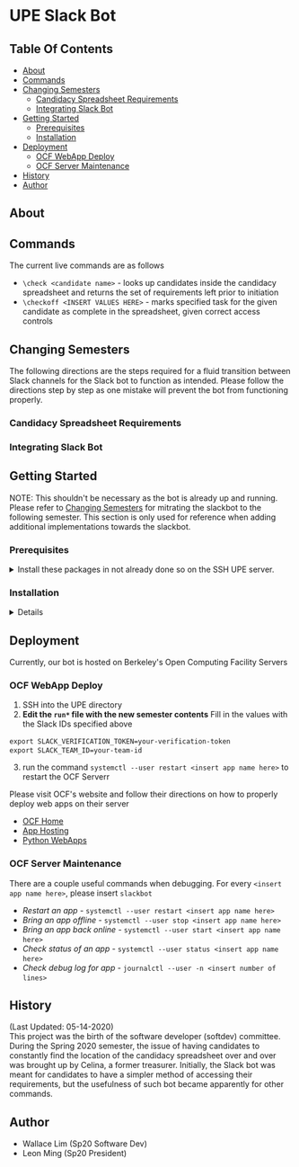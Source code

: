 # UPE Slack Bot

## Table Of Contents
  - [About](#about)
  - [Commands](#commands)
  - [Changing Semesters](#changing-semesters)
    - [Candidacy Spreadsheet Requirements](#candidacy-spreadsheet-requirements)
    - [Integrating Slack Bot](#integrating-slack-bot)
  - [Getting Started](#getting-started)
    - [Prerequisites](#prerequisites)
    - [Installation](#installation)
  - [Deployment](#deployment)
    - [OCF WebApp Deploy](#ocf-webapp-deploy)
    - [OCF Server Maintenance](#ocf-server-maintenance)
  - [History](#history)
  - [Author](#author)

## About

## Commands
The current live commands are as follows
- `\check <candidate name>` - looks up candidates inside the candidacy spreadsheet and returns the set of requirements left prior to initiation
- `\checkoff <INSERT VALUES HERE>` - marks specified task for the given candidate as complete in the spreadsheet, given correct access controls

## Changing Semesters
The following directions are the steps required for a fluid transition between Slack channels for the Slack bot to function as intended. Please follow the directions step by step as one mistake will prevent the bot from functioning properly.

### Candidacy Spreadsheet Requirements

### Integrating Slack Bot

## Getting Started
NOTE: This shouldn't be necessary as the bot is already up and running. Please refer to [Changing Semesters](#changing-semesters) for mitrating the slackbot to the following semester. This section is only used for reference when adding additional implementations towards the slackbot.

### Prerequisites
<details><summary>Install these packages in not already done so on the SSH UPE server.</summary>
<p>

```
pip install gspread
pip install oauth2client
pip install flask
pip install gunicorn
```
</p>
</details>

### Installation
<details>
<p>
Creating API endpoint to access the Google Sheets  

1. Go to [Google Cloud Console](https://console.cloud.google.com/home) and create a new project. Name the project as desired
2. Go to the dashboard of the project by clicking the top left dropdown  
   
    <img src='assets/img/goog_proj_loc.png' alt='Google Cloud Console' width='500'/>

3. Search for `Google Drive API` using the search bar in the middle of the screen
4. Enable Google Drive API and click `Create Credentials` on the left side
5. Fill the form as indicated
   
    <img src='assets/img/drive_creds1.png' alt='Google Drive API Credentials' width='500'/> </br> 

    <img src='assets/img/drive_creds2.png' alt='Google Drive API Credentials' width='500'/>
6. Download the JSON credentials file created and rename it into `creds.json`
7. Search for `Google Sheets API` using the search bar and click Enable
8. Copy the `client email` value from our JSON file and share it with the desired spreadsheet  
   This should allow the API to have access to the sheet

Retrieve Slack Bot Information
1. Go to [Slack](https://api.slack.com/) > Your Apps (top right) > Create New App  
   Create a new app for the desired workspace
2. Scroll to `Verification Token` and copy it  
   
   ![Slack Credentials](assets/img/slack_creds.png)  

3. Click on `Add featuress and functionality` > `Slash Commands` > `Create New Command`  
   Fill out the contents indicated  

   ![Slack Slash Command](assets/img/slack_slash.png)  

4. Go back to the app's `Basic Information` > click `Install App to Workspace`  
   
   ![Slack Installation](assets/img/slack_install.png)  

5. Using a browser, go to the desired workspace and copy the `Team ID` specificed as  
   ```
   https://app.slack.com/client/<team id here>/
   ```

6. See [OCF WebApp Deploy](#ocf-webapp-deploy) to directions on deploying

</p>
</details>

## Deployment
Currently, our bot is hosted on Berkeley's Open Computing Facility Servers  

### OCF WebApp Deploy
1. SSH into the UPE directory
2. **Edit the `run*` file with the new semester contents**
Fill in the values with the Slack IDs specified above
```
export SLACK_VERIFICATION_TOKEN=your-verification-token
export SLACK_TEAM_ID=your-team-id
```
3. run the command `systemctl --user restart <insert app name here>` to restart the OCF Serverr

Please visit OCF's website and follow their directions on how to properly deploy web apps on their server
- [OCF Home](https://www.ocf.berkeley.edu)
- [App Hosting](https://www.ocf.berkeley.edu/docs/services/webapps/)
- [Python WebApps](https://www.ocf.berkeley.edu/docs/services/webapps/python/)

### OCF Server Maintenance
There are a couple useful commands when debugging. For every `<insert app name here>`, please insert `slackbot`
- *Restart an app* - `systemctl --user restart <insert app name here>`
- *Bring an app offline* - `systemctl --user stop <insert app name here>`
- *Bring an app back online* - `systemctl --user start <insert app name here>`
- *Check status of an app* - `systemctl --user status <insert app name here>`
- *Check debug log for app* - `journalctl --user -n <insert number of lines>`

## History
(Last Updated: 05-14-2020)  
This project was the birth of the software developer (softdev) committee. During the Spring 2020 semester, the issue of having candidates to constantly find the location of the candidacy spreadsheet over and over was brought up by Celina, a former treasurer. Initially, the Slack bot was meant for candidates to have a simpler method of accessing their requirements, but the usefulness of such bot became apparently for other commands.

## Author
- Wallace Lim (Sp20 Software Dev)
- Leon Ming (Sp20 President)